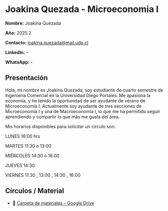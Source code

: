 # Joakina Quezada - Microeconomia I

**Nombre:** Joakina Quezada
  
**Año:** 2025.2 

**Contacto:**  [joakina.quezada@mail.udp.cl](mailto:joakina.quezada@mail.udp.cl?subject=Consulta%20Tutor%C3%ADas%20MicroeconomiaI%20I) 

**LinkedIn:** - 

**WhatsApp:** -  

## Presentación
Hola, mi nombre es Joakina Quezada, soy estudiante de cuarto semestre de Ingeniería Comercial en la Universidad Diego Portales.
Me apasiona la economía, y he tenido la oportunidad de ser ayudante de verano de Microeconomía I, Actualmente soy ayudante de tres secciones de Microeconomía I y una de Macroeconomía I, lo que me ha permitido seguir aprendiendo y compartir lo que más me gusta del área.

Mis horarios disponibles para solicitar un circulo son: 

LUNES 16:00 hrs

MARTES 11:30 o 13:00

MIÉRCOLES 14:30 o 16:00

JUEVES 14:30

VIERNES 11:30 , 13:00 , 14:30 ,  16:00



## Círculos / Material

- 📁 [Carpeta de materiales – Google Drive](https://drive.google.com/drive/folders/1jIf2Ke9C-7LI-FPmnGNrC16BvgzVCSyy?usp=sharing)
